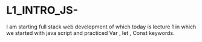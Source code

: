 # L1_INTRO_JS-
I am starting full stack web development of which today is lecture 1 in which we started with java script and practiced Var , let , Const keywords.
